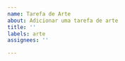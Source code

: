 ```yaml
---
name: Tarefa de Arte
about: Adicionar uma tarefa de arte
title: ''
labels: arte
assignees: ''

---
```




